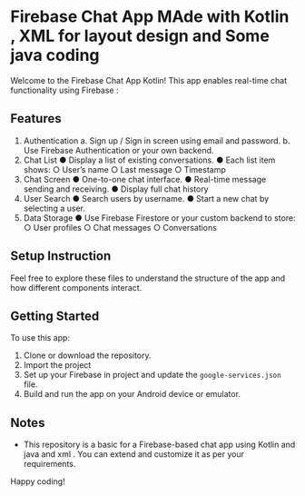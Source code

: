 # Firebase Chat App MAde with Kotlin , XML for layout design and Some java coding 

Welcome to the Firebase Chat App Kotlin! This app enables real-time chat functionality using Firebase :

## Features
1. Authentication
   a. Sign up / Sign in screen using email and password.
   b. Use Firebase Authentication or your own backend.
3. Chat List
   ● Display a list of existing conversations.
   ● Each list item shows:
   ○ User’s name
   ○ Last message
   ○ Timestamp
4. Chat Screen
   ● One-to-one chat interface.
   ● Real-time message sending and receiving.
   ● Display full chat history
5. User Search
   ● Search users by username.
   ● Start a new chat by selecting a user.
6. Data Storage
   ● Use Firebase Firestore or your custom backend to store:
   ○ User profiles
   ○ Chat messages
   ○ Conversations

## Setup Instruction



Feel free to explore these files to understand the structure of the app and how different components interact. 

## Getting Started

To use this app:

1. Clone or download the repository.
2. Import the project
3. Set up your Firebase in project and update the `google-services.json` file.
4. Build and run the app on your Android device or emulator.

## Notes

- This repository is  a basic  for a Firebase-based chat app using Kotlin and java and xml . You can extend and customize it as per your requirements.


Happy coding!
